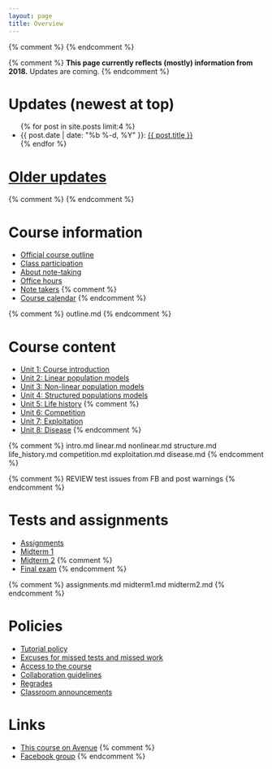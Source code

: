 ```yaml
---
layout: page
title: Overview
---
```


{% comment %} 
{% endcomment %} 

{% comment %} 
__This page currently reflects (mostly) information from 2018.__ Updates are coming.
{% endcomment %} 

# Updates (newest at top)
<!-- # [Updates](updates.html) -->

<ul class="post-list">
	{% for post in site.posts limit:4 %}
		<li>
			<span class="post-meta">{{ post.date | date: "%b %-d, %Y" }}: </span>
				<a class="post-mini" href="{{ post.url | prepend: site.baseurl }}">{{ post.title }}</a>
		</li>
	{% endfor %}
</ul>

# [Older updates](updates.html)
{% comment %} 
{% endcomment %} 

# Course information

* [Official course outline](outline.html)
* [Class participation](participation.html)
* [About note-taking](http://www.vox.com/2014/6/4/5776804/note-taking-by-hand-versus-laptop)
* [Office hours](office.html)
* [Note takers](notes.html)
{% comment %} 
* [Course calendar](https://calendar.google.com/calendar/embed?src=f9g0s57fganutu9q5ugp5jhmuo%40group.calendar.google.com&ctz=America/Toronto)
{% endcomment %} 

{% comment %} 
	outline.md
{% endcomment %} 

# Course content

* [Unit 1: Course introduction](intro.html)
* [Unit 2: Linear population models](linear.html)
* [Unit 3: Non-linear population models](nonlinear.html)
* [Unit 4: Structured populations models](structure.html)
* [Unit 5: Life history](life_history.html)
{% comment %} 
* [Unit 6: Competition](competition.html)
* [Unit 7: Exploitation](exploitation.html)
* [Unit 8: Disease](disease.html)
{% endcomment %} 

{% comment %} 
	intro.md
	linear.md
	nonlinear.md
	structure.md
	life_history.md
	competition.md
	exploitation.md
	disease.md
{% endcomment %} 

{% comment %} 
REVIEW test issues from FB and post warnings
{% endcomment %} 

# Tests and assignments
* [Assignments](assignments.html)
* [Midterm 1](midterm1.html)
* [Midterm 2](midterm2.html)
{% comment %} 
* [Final exam](final.html)
{% endcomment %} 

{% comment %} 
assignments.md
midterm1.md
midterm2.md
{% endcomment %} 

# Policies

* [Tutorial policy](Tutorials.html)
* [Excuses for missed tests and missed work](Excuses.html)
* [Access to the course](Access.html)
* [Collaboration guidelines](Collaboration.html)
* [Regrades](Regrades.html)
* [Classroom announcements](/announcements.html)

# Links

* [This course on Avenue]({{site.avenue}})
{% comment %} 
* [Facebook group]({{site.facebook}})
{% endcomment %} 

